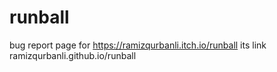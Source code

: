 # runball
bug report page for https://ramizqurbanli.itch.io/runball
its link ramizqurbanli.github.io/runball 
